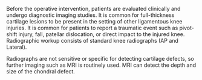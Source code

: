 Before the operative intervention, patients are evaluated clinically and undergo diagnostic imaging studies. It is common for full-thickness cartilage lesions to be present in the setting of other ligamentous knee injuries. It is common for patients to report a traumatic event such as pivot-shift injury, fall, patellar dislocation, or direct impact to the injured knee. Radiographic workup consists of standard knee radiographs (AP and Lateral).

Radiographs are not sensitive or specific for detecting cartilage defects, so further imaging such as MRI is routinely used. MRI can detect the depth and size of the chondral defect.
